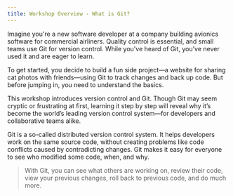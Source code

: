 ```yaml
---
title: Workshop Overview - What is Git?
---
```


Imagine you're a new software developer at a company building avionics software for commercial airliners. Quality control is essential, and small teams use Git for version control. While you've heard of Git, you've never used it and are eager to learn.

To get started, you decide to build a fun side project—a website for sharing cat photos with friends—using Git to track changes and back up code. But before jumping in, you need to understand the basics.

This workshop introduces version control and Git. Though Git may seem cryptic or frustrating at first, learning it step by step will reveal why it’s become the world’s leading version control system—for developers and collaborative teams alike.

Git is a so-called distributed version control system. It helps developers work on the same source code, without creating problems like code conflicts caused by contradicting changes. Git makes it easy for everyone to see who modified some code, when, and why. 

> With Git, you can see what others are working on, review their code, view your previous changes, roll back to previous code, and do much more.
